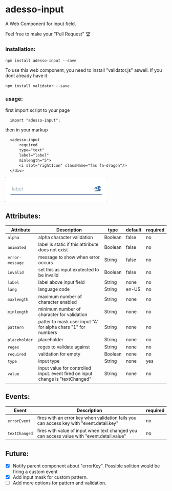 # adesso-input
A Web Component for input field.

Feel free to make your "Pull Request" 🏆

  ### installation:
  `npm install adesso-input --save`

  To use this web component, you need to install "validator.js" aswell. If you dont already have it

  `npm install validator --save`

  ### usage:
  first import script to your page

  ```
    import "adesso-input";
  ```
  then in your markup
  ```
    <adesso-input
        required
        type="text"
        label="label"
        minlength="5">
        <i slot="rightIcon" className="fas fa-dragon"/>
    </div>
  ```
  
![](input_field_gif.gif)

  ## Attributes:

  | Attribute | Description | type | default| required |
  | --- | --- | --- | --- | --- |
  | `alpha` | alpha character validation | Boolean | false | no |
  | `animated` | label is static if this attiribute does not exist | Boolean | false | no |
  | `error-message` | message to show when error occurs | String | false | no |
  | `invalid` | set this as input exptected to be invalid | Boolean | false | no |
  | `label` | label above input field | String | none | no |  
  | `lang` | language code | String | en-US | no |
  | `maxlength` | maximum number of character enabled | String | none | no |
  | `minlength` | minimum number of character for validation | String | none | no |
  | `pattern` | patter to mask user input "A" for alpha chars "1" for numbers | String | none | no |
  | `placeholder` | placeholder | String | none | no |
  | `regex` | regex to validate against | String | none | no |
  | `required` | validation for empty | Boolean | none | no |
  | `type` | input type | String | none | yes |
  | `value` | input value for controlled input. event fired on input change is "textChanged" | String | none | no |
  
  ## Events:
  
  | Event | Description | required |
  | --- | --- | --- |
  | `errorEvent` | fires with an error key when validation fails you can access key with "event.detail.key"  | no |
  | `textChanged` | fires with value of input when text changed you can access value with "event.detail.value" | no |
  
  ## Future:
  
  - [x] Notify parent component about "errorKey". Possible solition would be firing a custom event
  - [x] Add input mask for custom pattern.
  - [ ] Add more options for pattern and validation.
